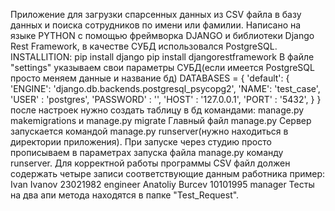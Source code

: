 Приложение для загрузки спарсенных данных из CSV файла в базу данных и поиска сотрудников по имени или фамилии.
Написано на языке PYTHON с помощью фреймворка DJANGO и библиотеки Django Rest Framework, в качестве СУБД использовался PostgreSQL.
INSTALLITION: 
  pip install django
  pip install djangorestframework
  В файле "settings" указываем свои параметры СУБД(если имеется PostgreSQL просто меняем данные и название бд)
  DATABASES = {
     'default': {
        'ENGINE': 'django.db.backends.postgresql_psycopg2',
        'NAME': 'test_case',
        'USER' : 'postgres',
        'PASSWORD' : '',
        'HOST' : '127.0.0.1',
        'PORT' : '5432',
    }
}
после настроек нужно создать таблицу в бд командами: manage.py makemigrations и manage.py migrate
Главный файл manage.py 
Сервер запускается командой manage.py runserver(нужно находиться в директории приложения).
При запуске через студию просто прописываем в параметрах запуска файла manage.py команду runserver.
Для корректной работы программы CSV файл должен содержать четыре записи соответствующие данным работника
пример:
Ivan	Ivanov	23021982	engineer
Anatoliy	Burcev	10101995	manager
Тесты на два апи метода находятся в папке "Test_Request".
